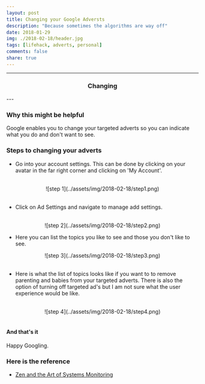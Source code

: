 ```yaml
---
layout: post
title: Changing your Google Adversts
description: "Because sometimes the algorithms are way off"
date: 2018-01-29
img: ./2018-02-18/header.jpg
tags: [lifehack, adverts, personal]
comments: false
share: true
---
```



----
<center>
<h3> Changing </h3>
</center>
--- 
<br/>

### Why this might be helpful

Google enables you to change your targeted adverts so you can indicate what you do and don't want to see. 

### Steps to changing your adverts

 * Go into your account settings. This can be done by clicking on your avatar in the far right corner and clicking on 'My Account'.
 
<br/>
<div style="text-align:center; width:80%; margin-left: 10%;" markdown="1">
![step 1](../assets/img/2018-02-18/step1.png)
</div> 
<br/>


 * Click on Ad Settings and navigate to manage add settings.

<br/>
<div style="text-align:center; width:80%; margin-left: 10%;" markdown="1">
![step 2](../assets/img/2018-02-18/step2.png)
</div> 


* Here you can list the topics you like to see and those you don't like to see.

<div style="text-align:center; width:80%; margin-left: 10%;" markdown="1">
![step 3](../assets/img/2018-02-18/step3.png)
</div> 
<br/>

* Here is what the list of topics looks like if you want to to remove parenting and babies from your targeted adverts. There is also the option of turning off targeted ad's but I am not sure what the user experience would be like.

<br/>
<div style="text-align:center; width:80%; margin-left: 10%;" markdown="1">
![step 4](../assets/img/2018-02-18/step4.png)
</div> 
<br/>


#### And that's it

Happy Googling.

### Here is the reference

- [Zen and the Art of Systems Monitoring](https://www.scalyr.com/community/guides/zen-and-the-art-of-system-monitoring)
